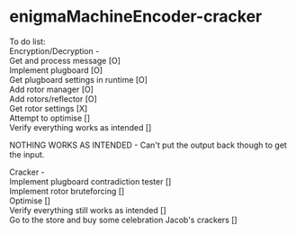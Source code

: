 # enigmaMachineEncoder-cracker
To do list:  
Encryption/Decryption -  
Get and process message [O]  
Implement plugboard [O]  
Get plugboard settings in runtime [O]  
Add rotor manager [O]  
Add rotors/reflector [O]  
Get rotor settings [X]  
Attempt to optimise []  
Verify everything works as intended []  
  
  
NOTHING WORKS AS INTENDED - Can't put the output back though to get the input.  
  
  
Cracker -  
Implement plugboard contradiction tester []  
Implement rotor bruteforcing []  
Optimise []  
Verify everything still works as intended []  
Go to the store and buy some celebration Jacob's crackers []  